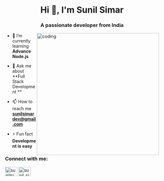 <h1 align="center">Hi 👋, I'm Sunil Simar</h1>
<h3 align="center">A passionate developer from India</h3>
<img align="right" alt="coding" width="400" src="https://cdn.dribbble.com/users/926537/screenshots/4502924/python-2.gif" > 

- 🌱 I’m currently learning **Advance Node.js**

- 💬 Ask me about **Full Stack Development **

- 📫 How to reach me **sunilsimardev@gmail.com**

- ⚡ Fun fact **Development is easy**

<h3 align="left">Connect with me:</h3>
<p align="left">
<a href="https://www.linkedin.com/in/sunilsimar/" target="blank"><img align="center" src="https://raw.githubusercontent.com/rahuldkjain/github-profile-readme-generator/master/src/images/icons/Social/linked-in-alt.svg" alt="sunilsimar" height="30" width="40" /></a>
<a href="https://www.instagram.com/sunil_simar__/" target="blank"><img align="center" src="https://raw.githubusercontent.com/rahuldkjain/github-profile-readme-generator/master/src/images/icons/Social/instagram.svg" alt="sunil_simar__" height="30" width="40" /></a>


